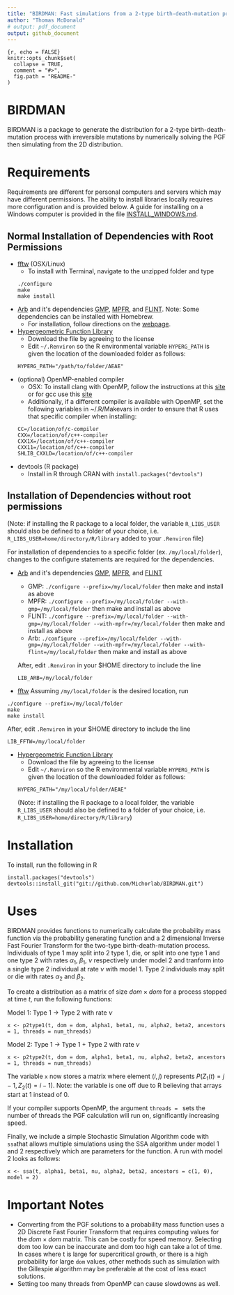 ```yaml
---
title: "BIRDMAN: Fast simulations from a 2-type birth-death-mutation process"
author: "Thomas McDonald"
# output: pdf_document
output: github_document
---
```


<!-- README.md is generated from README.Rmd. Please edit that file -->

~~~
{r, echo = FALSE}
knitr::opts_chunk$set(
  collapse = TRUE,
  comment = "#>",
  fig.path = "README-"
)
~~~

# BIRDMAN

BIRDMAN is a package to generate the distribution for a 2-type
birth-death-mutation process with irreversible mutations by numerically
solving the PGF then simulating from the 2D distribution.

# Requirements

Requirements are different for personal computers and servers which may have
different permissions. The ability to install libraries locally requires more
configuration and is provided below. A guide for installing on a Windows
computer is provided in the file [INSTALL_WINDOWS.md](https://github.com/Michorlab/BIRDMAN/blob/master/INSTALL_WINDOWS.md).

## Normal Installation of Dependencies with Root Permissions
* [fftw](http://fftw.org/fftw-3.3.7.tar.gz) (OSX/Linux)
    + To install with Terminal, navigate to the unzipped folder and type
    ~~~
    ./configure
    make
    make install
    ~~~
* [Arb](http://arblib.org) and it's dependencies [GMP](https://gmplib.org), [MPFR](http://www.mpfr.org), and [FLINT](http://www.flintlib.org/). Note: Some dependencies can be installed with Homebrew.
    + For installation, follow directions on the [webpage](http://arblib.org/setup.html#download).
* [Hypergeometric Function Library](http://cpc.cs.qub.ac.uk/summaries/AEAE_v1_0.html)
    + Download the file by agreeing to the license
    + Edit `~/.Renviron` so the R environmental variable `HYPERG_PATH` is given the location of the downloaded folder as follows:
    ```
    HYPERG_PATH="/path/to/folder/AEAE"
    ```
* (optional) OpenMP-enabled compiler
    + OSX: To install clang with OpenMP, follow the instructions at this [site](https://thecoatlessprofessor.com/programming/openmp-in-r-on-os-x/) or
    for gcc use this [site](https://asieira.github.io/using-openmp-with-r-packages-in-os-x.html)
    + Additionally, if a different compiler is available with OpenMP, set the following
    variables in ~/.R/Makevars in order to ensure that R uses that specific compiler when installing:
    ~~~
    CC=/location/of/c-compiler
    CXX=/location/of/c++-compiler
    CXX1X=/location/of/c++-compiler
    CXX11=/location/of/c++-compiler
    SHLIB_CXXLD=/location/of/c++-compiler
    ~~~
* devtools (R package)
    + Install in R through CRAN with `install.packages("devtools")`

## Installation of Dependencies without root permissions
(Note: if installing the R package to a local folder, the variable `R_LIBS_USER` should also be defined to a folder of your choice,
i.e. `R_LIBS_USER=home/directory/R/library` added to your `.Renviron` file)

For installation of dependencies to a specific folder (ex. `/my/local/folder`), changes to the configure statements are required for the dependencies.

* [Arb](http://arblib.org) and it's dependencies [GMP](https://gmplib.org), [MPFR](http://www.mpfr.org), and [FLINT](http://www.flintlib.org/)
  + GMP: `./configure --prefix=/my/local/folder` then make and install as above
  + MPFR: `./configure --prefix=/my/local/folder --with-gmp=/my/local/folder` then make and install as above
  + FLINT: `./configure --prefix=/my/local/folder --with-gmp=/my/local/folder --with-mpfr=/my/local/folder` then make and install as above
  + Arb: `./configure --prefix=/my/local/folder --with-gmp=/my/local/folder --with-mpfr=/my/local/folder --with-flint=/my/local/folder` then make and install as above

  After, edit `.Renviron` in your $HOME directory to include the line
  ~~~
  LIB_ARB=/my/local/folder
  ~~~
* [fftw](http://fftw.org/fftw-3.3.7.tar.gz) Assuming `/my/local/folder` is the desired
location, run
~~~~
./configure --prefix=/my/local/folder
make
make install
~~~~
After, edit `.Renviron` in your $HOME directory to include the line
~~~
LIB_FFTW=/my/local/folder
~~~

* [Hypergeometric Function Library](http://cpc.cs.qub.ac.uk/summaries/AEAE_v1_0.html)
    + Download the file by agreeing to the license
    + Edit `~/.Renviron` so the R environmental variable `HYPERG_PATH` is given the location of the downloaded folder as follows:
    ```
    HYPERG_PATH="/my/local/folder/AEAE"
    ```
    (Note: if installing the R package to a local folder, the variable `R_LIBS_USER` should also be defined to a folder of your choice,
    i.e. `R_LIBS_USER=home/directory/R/library`)


# Installation
To install, run the following in R
~~~
install.packages("devtools")
devtools::install_git("git://github.com/Michorlab/BIRDMAN.git")
~~~


# Uses

BIRDMAN provides functions to numerically calculate the probability mass function  via the  probability generating function and a 2 dimensional Inverse Fast Fourier Transform for the two-type birth-death-mutation process. Individuals of type 1 may split into 2 type 1, die, or split into one type 1 and one type 2 with rates $\alpha_1$, $\beta_1$, $\nu$ respectively under model 2 and tranform into a single type 2 individual at rate $\nu$ with model 1. Type 2 individuals may split or die with rates $\alpha_2$ and $\beta_2$.

To create a distribution as a matrix of size $dom \times dom$ for a process stopped at time $t$,
run the following functions:

Model 1: Type 1 -> Type 2 with rate $\nu$
~~~
x <- p2type1(t, dom = dom, alpha1, beta1, nu, alpha2, beta2, ancestors = 1, threads = num_threads)
~~~
Model 2: Type 1 -> Type 1 + Type 2 with rate $\nu$
~~~
x <- p2type2(t, dom = dom, alpha1, beta1, nu, alpha2, beta2, ancestors = 1, threads = num_threads)
~~~
The variable `x` now stores a matrix where element $(i,j)$ represents $P(Z_1(t) = j-1, Z_2(t) = i-1)$. Note: the variable is one off due to R believing that arrays start at 1 instead of 0.

If your compiler supports OpenMP, the argument `threads = ` sets the number of threads the PGF calculation will run on, significantly increasing speed.

Finally, we include a simple Stochastic Simulation Algorithm code with `ssa`that
allows multiple simulations using the SSA algorithm under model 1 and 2 respectively
which are parameters for the function. A run with model 2 looks as follows:
~~~
x <- ssa(t, alpha1, beta1, nu, alpha2, beta2, ancestors = c(1, 0), model = 2)
~~~


# Important Notes
* Converting from the PGF solutions to a probability mass function uses a 2D Discrete Fast Fourier Transform
that requires computing values for the $dom \times dom$ matrix. This can be costly for speed memory. Selecting
dom too low can be inaccurate and dom too high can take a lot of time. In cases where t is large for
supercritical growth, or there is a high probability for large `dom` values, other methods such as simulation with the Gillespie algorithm may be preferable at the cost of less exact solutions.
* Setting too many threads from OpenMP can cause slowdowns as well.
